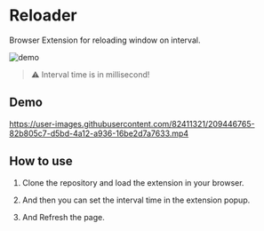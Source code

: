 # Reloader
Browser Extension for reloading window on interval.

![demo](https://user-images.githubusercontent.com/82411321/209446046-68849ca3-44d3-4bbb-b97e-65e0ff1e4afd.png)

> ⚠️ Interval time is in millisecond!

## Demo

https://user-images.githubusercontent.com/82411321/209446765-82b805c7-d5bd-4a12-a936-16be2d7a7633.mp4

## How to use

1. Clone the repository and load the extension in your browser.

2. And then you can set the interval time in the extension popup.

3. And Refresh the page.
